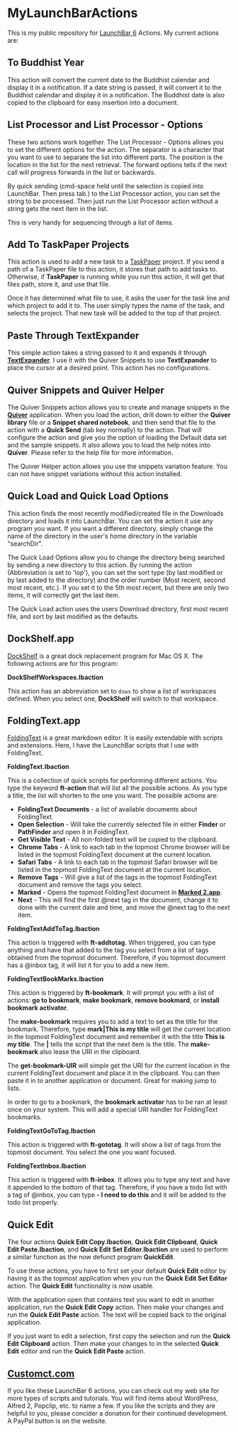 MyLaunchBarActions
==================

This is my public repository for [LaunchBar 6](http://www.obdev.at/) Actions. My current actions are:

To Buddhist Year
---

This action will convert the current date to the Buddhist calendar and display it in a notification. If a date string is passed, it will convert it to the Buddhist calendar and display it in a notification. The Buddhist date is also copied to the clipboard for easy insertion into a document.

List Processor and List Processor - Options
---

These two actions work together. The List Processor - Options allows you to set the different options for the action. The separator is a character that you want to use to separate the list into different parts. The position is the location in the list for the next retrieval. The forward options tells if the next call will progress forwards in the list or backwards.

By quick sending (cmd-space held until the selection is copied into LaunchBar. Then press tab.) to the List Processor action, you can set the string to be processed. Then just run the List Processor action without a string gets the next item in the list.

This is very handy for sequencing through a list of items.

Add To TaskPaper Projects
---

This action is used to add a new task to a [TaskPaper](https://www.taskpaper.com/) project. If you send a path of a TaskPaper file to this action, it stores that path to add tasks to. Otherwise, if **TaskPaper** is running while you run this action, it will get that files path, store it, and use that file.

Once it has determined what file to use, it asks the user for the task line and which project to add it to. The user simply types the name of the task, and selects the project. That new task will be added to the top of that project.

Paste Through TextExpander
---

This simple action takes a string passed to it and expands it through **[TextExpander](https://smilesoftware.com/textexpander)**. I use it with the Quiver Snippets to use **TextExpander** to place the cursor at a desired point. This action has no configurations.


Quiver Snippets and Quiver Helper
---

The Quiver Snippets action allows you to create and manage snippets in the **[Quiver](http://happenapps.com/#quiver)** application. When you load the action, drill down to either the **Quiver library** file or a **Snippet shared notebook**, and then send that file to the action with a **Quick Send** (tab key normally) to the action. That will configure the action and give you the option of loading the Default data set and the sample snippets. It also allows you to load the help notes into **Quiver**. Please refer to the help file for more information.

The Quiver Helper action allows you use the snippets variation feature. You can not have snippet variations without this action installed.

Quick Load and Quick Load Options
---

This action finds the most recently modified/created file in the Downloads directory and loads it into LaunchBar. You can set the action it use any program you want. If you want a different directory, simply change the name of the directory in the user's home directory in the variable "searchDir".

The Quick Load Options allow you to change the directory being searched by sending a new directory to this action. By running the action (Abbreviation is set to 'lop'), you can set the sort type (by last modified or by last added to the directory) and the order number (Most recent, second most recent, etc.). If you set it to the 5th most recent, but there are only two items, it will correctly get the last item.

The Quick Load action uses the users Download directory, first most recent file, and sort by last modified as the defaults.

DockShelf.app
---

[DockShelf](http://www.thealchemistguild.com/dockshelf/) is a great dock replacement program for Mac OS X. The following actions are for this program:

**DockShelfWorkspaces.lbaction**

This action has an abbreviation set to `dsws` to show a list of workspaces defined. When you select one, **DockShelf** will switch to that workspace.

FoldingText.app
---

[FoldingText](foldingtext.com) is a great markdown editor. It is easily extendable with scripts and extensions. Here, I have the LaunchBar scripts that I use with FoldingText.

**FoldingText.lbaction**

This is a collection of quick scripts for performing different actions. You type the keyword **ft-action** that will list all the possible actions. As you type a title, the list will shorten to the one you want. The possible actions are:

- **FoldingText Documents** - a list of available documents about FoldingText.
- **Open Selection** - Will take the currently selected file in either **Finder** or **PathFinder** and open it in FoldingText.
- **Get Visible Text** - All non-folded text will be copied to the clipboard.
- **Chrome Tabs** - A link to each tab in the topmost Chrome browser will be listed in the topmost FoldingText document at the current location.
- **Safari Tabs** - A link to each tab in the topmost Safari browser will be listed in the topmost FoldingText document at the current location.
- **Remove Tags** - Will give a list of the tags in the topmost FoldingText document and remove the tags you select.
- **Marked** - Opens the topmost FoldingText document in **[Marked 2.app]()**.
- **Next** - This will find the first @next tag in the document, change it to done with the current date and time, and move the @next tag to the next item.

**FoldingTextAddToTag.lbaction**

This action is triggered with **ft-addtotag**. When triggered, you can type anything and have that added to the tag you select from a list of tags obtained from the topmost document. Therefore, if you topmost document has a @inbox tag, it will list it for you to add a new item.

**FoldingTextBookMarks.lbaction**

This action is triggered by **ft-bookmark**. It will prompt you with a list of actions: **go to bookmark**, **make bookmark**, **remove bookmard**, or **install bookmark activator**.

The **make-bookmark** requires you to add a text to set as the title for the bookmark. Therefore, type **mark|This is my title** will get the current location in the topmost FoldingText document and remember it with the title **This is my title**. The **|** tells the script that the next item is the title.  The **make-bookmark** also lease the URI in the clipboard.

The **get-bookmark-UIR** will simple get the URI for the current location in the current FoldingText document and place it in the clipboard. You can then paste it in to another application or document. Great for making jump to lists.

In order to go to a bookmark, the **bookmark activator** has to be ran at least once on your system. This will add a special URI handler for FoldingText bookmarks.

**FoldingTextGoToTag.lbaction**

This action is triggered with **ft-gototag**. It will show a list of tags from the topmost document. You select the one you want focused.

**FoldingTextInbox.lbaction**

This action is triggered with **ft-inbox**. It allows you to type any text and have it appended to the bottom of that tag. Therefore, if you have a todo list with a tag of @inbox, you can type **- I need to do this** and it will be added to the todo list properly.

Quick Edit
---

The four actions **Quick Edit Copy.lbaction**, **Quick Edit Clipboard**, **Quick Edit Paste.lbaction**, and **Quick Edit Set Editor.lbaction** are used to perform a similar function as the now defunct program **QuickEdit**.

To use these actions, you have to first set your default **Quick Edit** editor by having it as the topmost application when you run the **Quick Edit Set Editor** action. The **Quick Edit** functionality is now usable.

With the application open that contains text you want to edit in another application, run the **Quick Edit Copy** action. Then make your changes and run the **Quick Edit Paste** action. The text will be copied back to the original application.

If you just want to edit a selection, first copy the selection and run the **Quick Edit Clipboard** action. Then make your changes to in the selected **Quick Edit** editor and  run the **Quick Edit Paste** action.

[Customct.com](http://customct.com)
---

If you like these LaunchBar 6 actions, you can check out my web site for more types of scripts and tutorials. You will find items about WordPress, Alfred 2, Popclip, etc. to name a few. If you like the scripts and they are helpful to you, please concider a donation for their continued development. A PayPal button is on the website.
